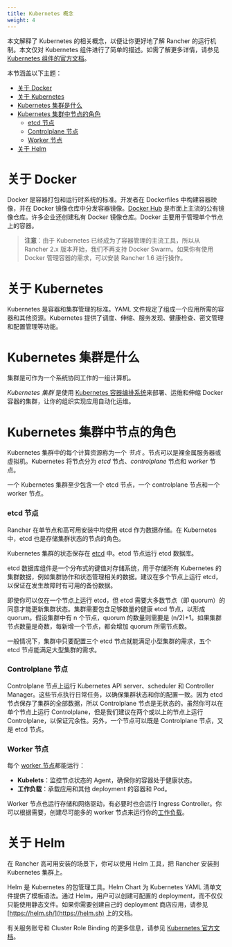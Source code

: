 ```yaml
---
title: Kubernetes 概念
weight: 4
---
```


本文解释了 Kubernetes 的相关概念，以便让你更好地了解 Rancher 的运行机制。本文仅对 Kubernetes 组件进行了简单的描述。如需了解更多详情，请参见 [Kubernetes 组件的官方文档](https://kubernetes.io/docs/concepts/overview/components/)。

本节涵盖以下主题：

- [关于 Docker](#about-docker)
- [关于 Kubernetes](#about-kubernetes)
- [Kubernetes 集群是什么](#what-is-a-kubernetes-cluster)
- [Kubernetes 集群中节点的角色](#roles-for-nodes-in-kubernetes-clusters)
   - [etcd 节点](#etcd-nodes)
   - [Controlplane 节点](#controlplane-nodes)
   - [Worker 节点](#worker-nodes)
- [关于 Helm](#about-helm)

# 关于 Docker

Docker 是容器打包和运行时系统的标准。开发者在 Dockerfiles 中构建容器映像，并在 Docker 镜像仓库中分发容器镜像。[Docker Hub](https://hub.docker.com) 是市面上主流的公有镜像仓库。许多企业还创建私有 Docker 镜像仓库。Docker 主要用于管理单个节点上的容器。

> **注意**：由于 Kubernetes 已经成为了容器管理的主流工具，所以从 Rancher 2.x 版本开始，我们不再支持 Docker Swarm。如果你有使用 Docker 管理容器的需求，可以安装 Rancher 1.6 进行操作。

# 关于 Kubernetes

Kubernetes 是容器和集群管理的标准。YAML 文件规定了组成一个应用所需的容器和其他资源。Kubernetes 提供了调度、伸缩、服务发现、健康检查、密文管理和配置管理等功能。

# Kubernetes 集群是什么

集群是可作为一个系统协同工作的一组计算机。

 _Kubernetes 集群_ 是使用 [Kubernetes 容器编排系统](https://kubernetes.io/)来部署、运维和伸缩 Docker 容器的集群，让你的组织实现应用自动化运维。

# Kubernetes 集群中节点的角色

Kubernetes 集群中的每个计算资源称为一个 _节点_ 。节点可以是裸金属服务器或虚拟机。Kubernetes 将节点分为 _etcd_ 节点、_controlplane_ 节点和 _worker_ 节点。

一个 Kubernetes 集群至少包含一个 etcd 节点，一个 controlplane 节点和一个 worker 节点。

### etcd 节点

Rancher 在单节点和高可用安装中均使用 etcd 作为数据存储。在 Kubernetes 中，etcd 也是存储集群状态的节点的角色。

Kubernetes 集群的状态保存在 [etcd](https://kubernetes.io/docs/concepts/overview/components/#etcd) 中。etcd 节点运行 etcd 数据库。

etcd 数据库组件是一个分布式的键值对存储系统，用于存储所有 Kubernetes 的集群数据，例如集群协作和状态管理相关的数据。建议在多个节点上运行 etcd，以保证在发生故障时有可用的备份数据。

即使你可以仅在一个节点上运行 etcd，但 etcd 需要大多数节点（即 quorum）的同意才能更新集群状态。集群需要包含足够数量的健康 etcd 节点，以形成 quorum。假设集群中有 n 个节点，quorum 的数量则需要是 (n/2)+1。如果集群节点数量是奇数，每新增一个节点，都会增加 quorum 所需节点数。

一般情况下，集群中只要配置三个 etcd 节点就能满足小型集群的需求，五个 etcd 节点能满足大型集群的需求。

### Controlplane 节点

Controlplane 节点上运行 Kubernetes API server、scheduler 和 Controller Manager。这些节点执行日常任务，以确保集群状态和你的配置一致。因为 etcd 节点保存了集群的全部数据，所以 Controlplane 节点是无状态的。虽然你可以在单个节点上运行 Controlplane，但是我们建议在两个或以上的节点上运行 Controlplane，以保证冗余性。另外，一个节点可以既是 Controlplane 节点，又是 etcd 节点。

### Worker 节点

每个 [worker 节点](https://kubernetes.io/docs/concepts/architecture/nodes/)都能运行：

- **Kubelets**：监控节点状态的 Agent，确保你的容器处于健康状态。
- **工作负载**：承载应用和其他 deployment 的容器和 Pod。

Worker 节点也运行存储和网络驱动，有必要时也会运行 Ingress Controller。你可以根据需要，创建尽可能多的 worker 节点来运行你的[工作负载]({{<baseurl>}}/rancher/v2.6/en/k8s-in-rancher/workloads/)。

# 关于 Helm

在 Rancher 高可用安装的场景下，你可以使用 Helm 工具，把 Rancher 安装到 Kubernetes 集群上。

Helm 是 Kubernetes 的包管理工具。Helm Chart 为 Kubernetes YAML 清单文件提供了模板语法。通过 Helm，用户可以创建可配置的 deployment，而不仅仅只能使用静态文件。如果你需要创建自己的 deployment 商店应用，请参见 [https://helm.sh/](https://helm.sh) 上的文档。

有关服务账号和 Cluster Role Binding 的更多信息，请参见 [Kubernetes 官方文档](https://kubernetes.io/docs/reference/access-authn-authz/rbac/)。
